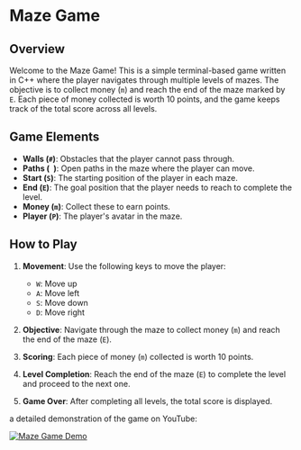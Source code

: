 

# Maze Game

## Overview

Welcome to the Maze Game! This is a simple terminal-based game written in C++ where the player navigates through multiple levels of mazes. The objective is to collect money (`m`) and reach the end of the maze marked by `E`. Each piece of money collected is worth 10 points, and the game keeps track of the total score across all levels.

## Game Elements

- **Walls (`#`)**: Obstacles that the player cannot pass through.
- **Paths (` `)**: Open paths in the maze where the player can move.
- **Start (`S`)**: The starting position of the player in each maze.
- **End (`E`)**: The goal position that the player needs to reach to complete the level.
- **Money (`m`)**: Collect these to earn points.
- **Player (`P`)**: The player's avatar in the maze.

## How to Play

1. **Movement**: Use the following keys to move the player:
    - `W`: Move up
    - `A`: Move left
    - `S`: Move down
    - `D`: Move right

2. **Objective**: Navigate through the maze to collect money (`m`) and reach the end of the maze (`E`).

3. **Scoring**: Each piece of money (`m`) collected is worth 10 points.

4. **Level Completion**: Reach the end of the maze (`E`) to complete the level and proceed to the next one.

5. **Game Over**: After completing all levels, the total score is displayed.

a detailed demonstration of the game on YouTube:

[![Maze Game Demo](https://img.youtube.com/vi/3BIyRyYlWxk/0.jpg)](https://youtu.be/3BIyRyYlWxk)
